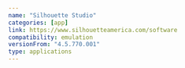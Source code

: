 ```yaml
---
name: "Silhouette Studio"
categories: [app]
link: https://www.silhouetteamerica.com/software
compatibility: emulation
versionFrom: "4.5.770.001"
type: applications
---
```


